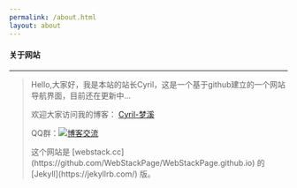 ```yaml
---
permalink: /about.html
layout: about
---
```


#### 关于网站

--- 


><p> Hello,大家好，我是本站的站长Cyril，这是一个基于github建立的一个网站导航界面，目前还在更新中...</p>
>
> <p>欢迎大家访问我的博客： <a href="http://cyrilstudio.top">Cyril-梦溪</a> </p>
> 
> <p>QQ群：<a target="_blank" href="https://qm.qq.com/cgi-bin/qm/qr?k=tvDshzGm5RQjBnNVC7zOz6iTdP_mw5d3&jump_from=webapi"><img border="0" src="//pub.idqqimg.com/wpa/images/group.png" alt="博客交流" title="博客交流"></a><p>
> 
> <p>这个网站是 [webstack.cc](https://github.com/WebStackPage/WebStackPage.github.io) 的 [Jekyll](https://jekyllrb.com/) 版。</p>
